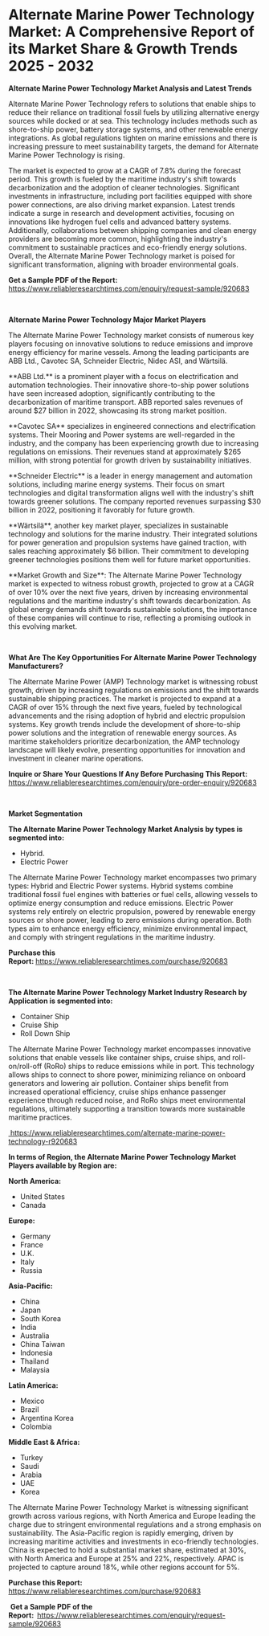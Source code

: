 <p><h1>Alternate Marine Power Technology Market: A Comprehensive Report of its Market Share & Growth Trends 2025 - 2032</h1></p><p><strong>Alternate Marine Power Technology Market Analysis and Latest Trends</strong></p>
<p><p>Alternate Marine Power Technology refers to solutions that enable ships to reduce their reliance on traditional fossil fuels by utilizing alternative energy sources while docked or at sea. This technology includes methods such as shore-to-ship power, battery storage systems, and other renewable energy integrations. As global regulations tighten on marine emissions and there is increasing pressure to meet sustainability targets, the demand for Alternate Marine Power Technology is rising.</p><p>The market is expected to grow at a CAGR of 7.8% during the forecast period. This growth is fueled by the maritime industry's shift towards decarbonization and the adoption of cleaner technologies. Significant investments in infrastructure, including port facilities equipped with shore power connections, are also driving market expansion. Latest trends indicate a surge in research and development activities, focusing on innovations like hydrogen fuel cells and advanced battery systems. Additionally, collaborations between shipping companies and clean energy providers are becoming more common, highlighting the industry's commitment to sustainable practices and eco-friendly energy solutions. Overall, the Alternate Marine Power Technology market is poised for significant transformation, aligning with broader environmental goals.</p></p>
<p><strong>Get a Sample PDF of the Report:&nbsp;</strong> <a href="https://www.reliableresearchtimes.com/enquiry/request-sample/920683?utm_campaign=3027&utm_medium=2&utm_source=Github&utm_content=ia&utm_term=18042025&utm_id=alternate-marine-power-technology">https://www.reliableresearchtimes.com/enquiry/request-sample/920683</a></p>
<p>&nbsp;</p>
<p><strong>Alternate Marine Power Technology Major Market Players</strong></p>
<p><p>The Alternate Marine Power Technology market consists of numerous key players focusing on innovative solutions to reduce emissions and improve energy efficiency for marine vessels. Among the leading participants are ABB Ltd., Cavotec SA, Schneider Electric, Nidec ASI, and Wärtsilä.</p><p>**ABB Ltd.** is a prominent player with a focus on electrification and automation technologies. Their innovative shore-to-ship power solutions have seen increased adoption, significantly contributing to the decarbonization of maritime transport. ABB reported sales revenues of around $27 billion in 2022, showcasing its strong market position.</p><p>**Cavotec SA** specializes in engineered connections and electrification systems. Their Mooring and Power systems are well-regarded in the industry, and the company has been experiencing growth due to increasing regulations on emissions. Their revenues stand at approximately $265 million, with strong potential for growth driven by sustainability initiatives.</p><p>**Schneider Electric** is a leader in energy management and automation solutions, including marine energy systems. Their focus on smart technologies and digital transformation aligns well with the industry's shift towards greener solutions. The company reported revenues surpassing $30 billion in 2022, positioning it favorably for future growth.</p><p>**Wärtsilä**, another key market player, specializes in sustainable technology and solutions for the marine industry. Their integrated solutions for power generation and propulsion systems have gained traction, with sales reaching approximately $6 billion. Their commitment to developing greener technologies positions them well for future market opportunities.</p><p>**Market Growth and Size**: The Alternate Marine Power Technology market is expected to witness robust growth, projected to grow at a CAGR of over 10% over the next five years, driven by increasing environmental regulations and the maritime industry's shift towards decarbonization. As global energy demands shift towards sustainable solutions, the importance of these companies will continue to rise, reflecting a promising outlook in this evolving market.</p></p>
<p>&nbsp;</p>
<p><strong>What Are The Key Opportunities For Alternate Marine Power Technology Manufacturers?</strong></p>
<p><p>The Alternate Marine Power (AMP) Technology market is witnessing robust growth, driven by increasing regulations on emissions and the shift towards sustainable shipping practices. The market is projected to expand at a CAGR of over 15% through the next five years, fueled by technological advancements and the rising adoption of hybrid and electric propulsion systems. Key growth trends include the development of shore-to-ship power solutions and the integration of renewable energy sources. As maritime stakeholders prioritize decarbonization, the AMP technology landscape will likely evolve, presenting opportunities for innovation and investment in cleaner marine operations.</p></p>
<p><strong>Inquire or Share Your Questions If Any Before Purchasing This Report:</strong> <a href="https://www.reliableresearchtimes.com/enquiry/pre-order-enquiry/920683?utm_campaign=3027&utm_medium=2&utm_source=Github&utm_content=ia&utm_term=18042025&utm_id=alternate-marine-power-technology">https://www.reliableresearchtimes.com/enquiry/pre-order-enquiry/920683</a></p>
<p>&nbsp;</p>
<p><strong>Market Segmentation</strong></p>
<p><strong>The Alternate Marine Power Technology Market Analysis by types is segmented into:</strong></p>
<p><ul><li>Hybrid.</li><li>Electric Power</li></ul></p>
<p><p>The Alternate Marine Power Technology market encompasses two primary types: Hybrid and Electric Power systems. Hybrid systems combine traditional fossil fuel engines with batteries or fuel cells, allowing vessels to optimize energy consumption and reduce emissions. Electric Power systems rely entirely on electric propulsion, powered by renewable energy sources or shore power, leading to zero emissions during operation. Both types aim to enhance energy efficiency, minimize environmental impact, and comply with stringent regulations in the maritime industry.</p></p>
<p><strong>Purchase this Report:&nbsp;</strong><a href="https://www.reliableresearchtimes.com/purchase/920683?utm_campaign=3027&utm_medium=2&utm_source=Github&utm_content=ia&utm_term=18042025&utm_id=alternate-marine-power-technology">https://www.reliableresearchtimes.com/purchase/920683</a></p>
<p>&nbsp;</p>
<p><strong>The Alternate Marine Power Technology Market Industry Research by Application is segmented into:</strong></p>
<p><ul><li>Container Ship</li><li>Cruise Ship</li><li>Roll Down Ship</li></ul></p>
<p><p>The Alternate Marine Power Technology market encompasses innovative solutions that enable vessels like container ships, cruise ships, and roll-on/roll-off (RoRo) ships to reduce emissions while in port. This technology allows ships to connect to shore power, minimizing reliance on onboard generators and lowering air pollution. Container ships benefit from increased operational efficiency, cruise ships enhance passenger experience through reduced noise, and RoRo ships meet environmental regulations, ultimately supporting a transition towards more sustainable maritime practices.</p></p>
<p><a href="https://www.reliableresearchtimes.com/alternate-marine-power-technology-r920683?utm_campaign=3027&utm_medium=2&utm_source=Github&utm_content=ia&utm_term=18042025&utm_id=alternate-marine-power-technology">&nbsp;https://www.reliableresearchtimes.com/alternate-marine-power-technology-r920683</a></p>
<p><strong>In terms of Region, the Alternate Marine Power Technology Market Players available by Region are:</strong></p>
<p>
    <p> <strong> North America: </strong>
        <ul>
            <li>United States</li>
            <li>Canada</li>
        </ul>
        </p> 
    <p> <strong> Europe: </strong>
        <ul>
            <li>Germany</li>
            <li>France</li>
            <li>U.K.</li>
            <li>Italy</li>
            <li>Russia</li>
        </ul>
        </p> 
    <p> <strong> Asia-Pacific: </strong>
        <ul>
            <li>China</li>
            <li>Japan</li>
            <li>South Korea</li>
            <li>India</li>
            <li>Australia</li>
            <li>China Taiwan</li>
            <li>Indonesia</li>
            <li>Thailand</li>
            <li>Malaysia</li>
        </ul>
        </p> 
    <p> <strong> Latin America: </strong>
        <ul>
            <li>Mexico</li>
            <li>Brazil</li>
            <li>Argentina Korea</li>
            <li>Colombia</li>
        </ul>
        </p> 
    <p> <strong> Middle East & Africa: </strong>
        <ul>
            <li>Turkey</li>
            <li>Saudi</li>
            <li>Arabia</li>
            <li>UAE</li>
            <li>Korea</li>
        </ul>
    </p>
    </p>
<p><p>The Alternate Marine Power Technology Market is witnessing significant growth across various regions, with North America and Europe leading the charge due to stringent environmental regulations and a strong emphasis on sustainability. The Asia-Pacific region is rapidly emerging, driven by increasing maritime activities and investments in eco-friendly technologies. China is expected to hold a substantial market share, estimated at 30%, with North America and Europe at 25% and 22%, respectively. APAC is projected to capture around 18%, while other regions account for 5%.</p></p>
<p><strong>Purchase this Report: </strong><a href="https://www.reliableresearchtimes.com/purchase/920683?utm_campaign=3027&utm_medium=2&utm_source=Github&utm_content=ia&utm_term=18042025&utm_id=alternate-marine-power-technology">https://www.reliableresearchtimes.com/purchase/920683</a></p>
<p>&nbsp;<strong>Get a Sample PDF of the Report:&nbsp;&nbsp;</strong><a href="https://www.reliableresearchtimes.com/enquiry/request-sample/920683?utm_campaign=3027&utm_medium=2&utm_source=Github&utm_content=ia&utm_term=18042025&utm_id=alternate-marine-power-technology">https://www.reliableresearchtimes.com/enquiry/request-sample/920683</a></p>
<p><strong></strong></p>
<p><p></p><p></p><p></p></p>